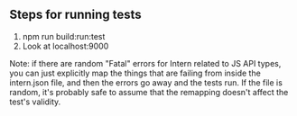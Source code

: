## Steps for running tests
1. npm run build:run:test
2. Look at localhost:9000

Note: if there are random "Fatal" errors for Intern related to JS API types, you can just explicitly map the things that are failing from inside the intern.json file, and then the errors go away and the tests run. If the file is random, it's probably safe to assume that the remapping doesn't affect the test's validity.

